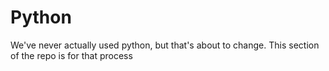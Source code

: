 # Python

We've never actually used python, but that's about to change.
This section of the repo is for that process

